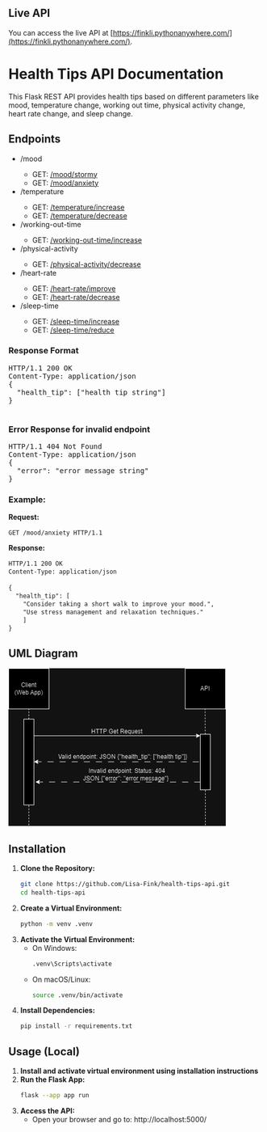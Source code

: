 ## Live API
You can access the live API at [https://finkli.pythonanywhere.com/](https://finkli.pythonanywhere.com/).

<h1>Health Tips API Documentation</h1>

<p>This Flask REST API provides health tips based on different parameters like mood, temperature change, working out
    time, physical activity change, heart rate change, and sleep change.</p>

<h2>Endpoints</h2>
<ul>
    <li> /mood</li>
    <ul>
        <li>
            GET: <a href="https://finkli.pythonanywhere.com/mood/stormy">/mood/stormy</a>
        </li>
        <li>
            GET: <a href="https://finkli.pythonanywhere.com/mood/anxiety">/mood/anxiety</a>
        </li>
    </ul>
    <li> /temperature</li>
    <ul>
        <li>
            GET: <a href="https://finkli.pythonanywhere.com/temperature/increase">/temperature/increase</a>
        </li>
        <li>
            GET: <a href="https://finkli.pythonanywhere.com/temperature/decrease">/temperature/decrease</a>
        </li>
    </ul>
    <li> /working-out-time</li>
    <ul>
        <li>
            GET: <a href="https://finkli.pythonanywhere.com/working-out-time/increase">/working-out-time/increase</a>
        </li>
    </ul>
    <li> /physical-activity</li>
    <ul>
        <li>
            GET: <a href="https://finkli.pythonanywhere.com/physical-activity/decrease">/physical-activity/decrease</a>
        </li>
    </ul>
    <li> /heart-rate</li>
    <ul>
        <li>
            GET: <a href="https://finkli.pythonanywhere.com/heart-rate/improve">/heart-rate/improve</a></li>
        <li>GET: <a href="https://finkli.pythonanywhere.com/heart-rate/decrease">/heart-rate/decrease</a>
        </li>
    </ul>
    <li> /sleep-time</li>
    <ul>
        <li>
            GET: <a href="https://finkli.pythonanywhere.com/sleep-time/increase">/sleep-time/increase</a>
        </li>
        <li>GET: <a href="https://finkli.pythonanywhere.com/sleep-time/reduce">/sleep-time/reduce</a>
        </li>
    </ul>
</ul>
    <h3>Response Format</h3>
    <pre>
HTTP/1.1 200 OK
Content-Type: application/json
{
  "health_tip": ["health tip string"]
}
    </pre>
    <h3>Error Response for invalid endpoint</h3>
    <pre>
HTTP/1.1 404 Not Found
Content-Type: application/json
{
  "error": "error message string"
}</pre>


### Example:
**Request:**
```http
GET /mood/anxiety HTTP/1.1
```
**Response:** 
```http 
HTTP/1.1 200 OK
Content-Type: application/json

{
  "health_tip": [
    "Consider taking a short walk to improve your mood.",
    "Use stress management and relaxation techniques."
    ]
}
```

## UML Diagram
![UML Diagram](uml.png)
    
## Installation
1. **Clone the Repository:**
   ```bash
   git clone https://github.com/Lisa-Fink/health-tips-api.git
   cd health-tips-api
2. **Create a Virtual Environment:**
    ```bash
    python -m venv .venv
3. **Activate the Virtual Environment:**
   - On Windows:
     ```bash
     .venv\Scripts\activate
   - On macOS/Linux:
     ```bash
     source .venv/bin/activate
4. **Install Dependencies:**
    ```bash
    pip install -r requirements.txt
## Usage (Local)
1. **Install and activate virtual environment using installation instructions**
2. **Run the Flask App:**
    ```bash
    flask --app app run
    ```
3. **Access the API:**
   - Open your browser and go to: http://localhost:5000/